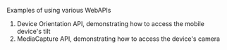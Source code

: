Examples of using various WebAPIs 

1. Device Orientation API, demonstrating how to access the mobile device's tilt
2. MediaCapture API, demonstrating how to access the device's camera

